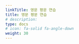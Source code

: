 ```yaml
---
linkTitle: 영문 평문 연습
title: 영문 평문 연습
# description: 
type: docs
# icon: fa-solid fa-angle-down
weight: 30
---
```





